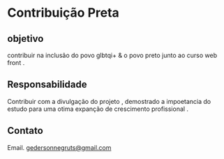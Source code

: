 # Contribuição Preta 

## objetivo
contribuir na inclusão do povo glbtqi+ & o povo preto junto ao curso web front .

## Responsabilidade  
Contribuir com a divulgação  do projeto , demostrado  a impoetancia do estudo para uma otima expanção de crescimento profissional .

## Contato  
Email. gedersonnegruts@gmail.com

